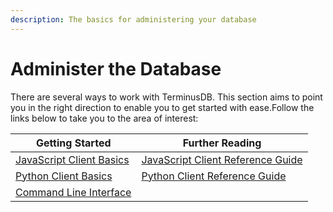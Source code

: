 ```yaml
---
description: The basics for administering your database
---
```


# Administer the Database

There are several ways to work with TerminusDB. This section aims to point you in the right direction to enable you to get started with ease.Follow the links below to take you to the area of interest:

| Getting Started                                                       | Further Reading                                                                                             |
| --------------------------------------------------------------------- | ----------------------------------------------------------------------------------------------------------- |
| ​[JavaScript Client Basics](../interface-guides/javascript-client.md) | [​​JavaScript Client Reference Guide](../reference-guides/javascript-client-reference/woqlclient.md)        |
| ​​[Python Client Basics](../interface-guides/python-client.md)        | [​​Python Client Reference Guide](../reference-guides/python-client-reference/terminusdb\_client.client.md) |
| ​​[Command Line Interface](../interface-guides/cli.md)​               |                                                                                                             |

​​​​
